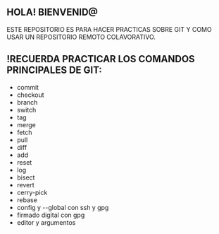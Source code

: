 ## HOLA! BIENVENID@
ESTE REPOSITORIO ES PARA HACER PRACTICAS SOBRE GIT Y COMO USAR UN REPOSITORIO REMOTO COLAVORATIVO.
## !RECUERDA PRACTICAR LOS COMANDOS PRINCIPALES DE GIT:
- commit 
- checkout
- branch
- switch
- tag
- merge
- fetch
- pull
- diff
- add
- reset
- log
- bisect
- revert
- cerry-pick
- rebase
- config y --global con ssh y gpg
- firmado digital con gpg
- editor y argumentos